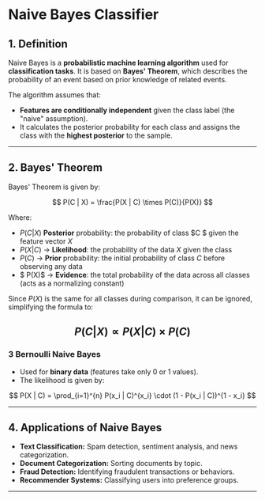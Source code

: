 # **Naive Bayes Classifier**

## **1. Definition**

Naive Bayes is a **probabilistic machine learning algorithm** used for **classification tasks**. It is based on **Bayes' Theorem**, which describes the probability of an event based on prior knowledge of related events.

The algorithm assumes that:
- **Features are conditionally independent** given the class label (the "naive" assumption).
- It calculates the posterior probability for each class and assigns the class with the **highest posterior** to the sample.

---

## **2. Bayes' Theorem**

Bayes' Theorem is given by:

$$
P(C | X) = \frac{P(X | C) \times P(C)}{P(X)}
$$

Where:
- $P(C | X)$ **Posterior** probability: the probability of class $C $ given the feature vector $X$
- $P(X | C)$ → **Likelihood**: the probability of the data $X$ given the class
- $P(C)$ → **Prior** probability: the initial probability of class $C$ before observing any data
- $ P(X)$ → **Evidence**: the total probability of the data across all classes (acts as a normalizing constant)

Since $P(X)$ is the same for all classes during comparison, it can be ignored, simplifying the formula to:

$$
P(C | X) \propto P(X | C) \times P(C)
$$
---

### 3 **Bernoulli Naive Bayes**
- Used for **binary data** (features take only 0 or 1 values).
- The likelihood is given by:

$$
P(X | C) = \prod_{i=1}^{n} P(x_i | C)^{x_i} \cdot (1 - P(x_i | C))^{1 - x_i}
$$

---

## **4. Applications of Naive Bayes**

- **Text Classification:** Spam detection, sentiment analysis, and news categorization.
- **Document Categorization:** Sorting documents by topic.
- **Fraud Detection:** Identifying fraudulent transactions or behaviors.
- **Recommender Systems:** Classifying users into preference groups.

---
